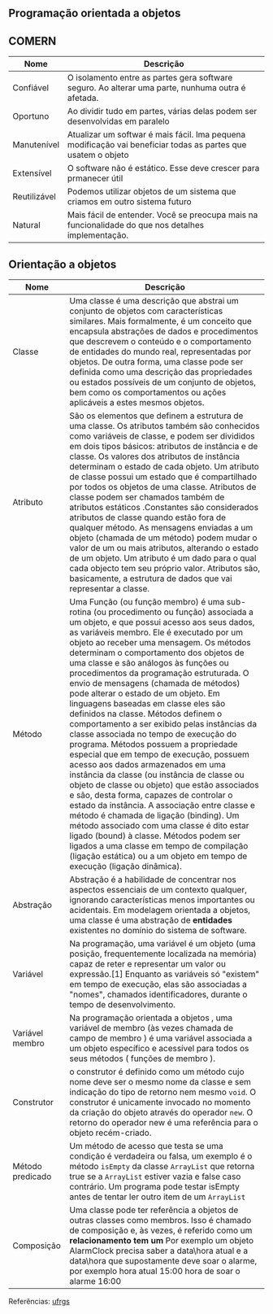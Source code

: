 ## Programação orientada a objetos

## COMERN

| Nome | Descrição |
| ------ | ------ |
| Confiável  | O isolamento  entre as partes gera software seguro. Ao alterar uma parte, nunhuma outra é afetada. | 
| Oportuno | Ao dividir tudo em partes, várias delas podem ser desenvolvidas em paralelo |
| Manutenível | Atualizar um softwar é mais fácil. Ima pequena modificação vai beneficiar todas as partes que usatem o objeto |
| Extensível | O software não  é estático. Esse deve crescer para prmanecer útil |
| Reutilizável | Podemos utilizar objetos de um sistema que criamos em outro sistema futuro |
| Natural | Mais fácil de entender. Você se preocupa mais na funcionalidade do que nos detalhes implementação. |

 ## Orientação a objetos
| Nome | Descrição |
| ------ | ------ |
| Classe | Uma classe é uma descrição que abstrai um conjunto de objetos com características similares. Mais formalmente, é um conceito que encapsula abstrações de dados e procedimentos que descrevem o conteúdo e o comportamento de entidades do mundo real, representadas por objetos. De outra forma, uma classe pode ser definida como uma descrição das propriedades ou estados possíveis de um conjunto de objetos, bem como os comportamentos ou ações aplicáveis a estes mesmos objetos. |
| Atributo | São os elementos que definem a estrutura de uma classe. Os atributos também são conhecidos como variáveis de classe, e podem ser divididos em dois tipos básicos: atributos de instância e de classe. Os valores dos atributos de instância determinam o estado de cada objeto. Um atributo de classe possui um estado que é compartilhado por todos os objetos de uma classe. Atributos de classe podem ser chamados também de atributos estáticos .Constantes são considerados atributos de classe quando estão fora de qualquer método. As mensagens enviadas a um objeto (chamada de um método) podem mudar o valor de um ou mais atributos, alterando o estado de um objeto. Um atributo é um dado para o qual cada objecto tem seu próprio valor. Atributos são, basicamente, a estrutura de dados que vai representar a classe.|
| Método | Uma Função (ou função membro) é uma sub-rotina (ou procedimento ou função) associada a um objeto, e que possui acesso aos seus dados, as variáveis membro. Ele é executado por um objeto ao receber uma mensagem. Os métodos determinam o comportamento dos objetos de uma classe e são análogos às funções ou procedimentos da programação estruturada. O envio de mensagens (chamada de métodos) pode alterar o estado de um objeto. Em linguagens baseadas em classe eles são definidos na classe. Métodos definem o comportamento a ser exibido pelas instâncias da classe associada no tempo de execução do programa. Métodos possuem a propriedade especial que em tempo de execução, possuem acesso aos dados armazenados em uma instância da classe (ou instância de classe ou objeto de classe ou objeto) que estão associados e são, desta forma, capazes de controlar o estado da instância. A associação entre classe e método é chamada de ligação (binding). Um método associado com uma classe é dito estar ligado (bound) à classe. Métodos podem ser ligados a uma classe em tempo de compilação (ligação estática) ou a um objeto em tempo de execução (ligação dinâmica). |
| Abstração | Abstração é a habilidade de concentrar nos aspectos essenciais de um contexto qualquer, ignorando características menos importantes ou acidentais. Em modelagem orientada a objetos, uma classe é uma abstração de **entidades** existentes no domínio do sistema de software. |
| Variável | Na programação, uma variável é um objeto (uma posição, frequentemente localizada na memória) capaz de reter e representar um valor ou expressão.[1] Enquanto as variáveis só "existem" em tempo de execução, elas são associadas a "nomes", chamados identificadores, durante o tempo de desenvolvimento. |
| Variável membro | Na programação orientada a objetos , uma variável de membro (às vezes chamada de campo de membro ) é uma variável associada a um objeto específico e acessível para todos os seus métodos ( funções de membro ). |
| Construtor | o construtor é definido como um método cujo nome deve ser o mesmo nome da classe e sem indicação do tipo de retorno nem mesmo `void`. O construtor é unicamente invocado no momento da criação do objeto através do operador `new`. O retorno do operador new é uma referência para o objeto recém-criado. |
| Método predicado | Um método de acesso que testa se uma condição é verdadeira ou falsa, um exemplo é o método `isEmpty` da classe `ArrayList` que retorna true se a `ArrayList` estiver vazia e false caso contrário. Um programa pode testar isEmpty antes de tentar ler outro item de um `ArrayList` |
| Composição | Uma classe pode ter referência a objetos de outras classes como membros. Isso é chamado de composição e, às vezes, é referido como um **relacionamento tem um** Por exemplo um objeto AlarmClock precisa saber a data\hora atual e a data\hora que supostamente deve soar o alarme, por exemplo hora atual 15:00 hora de soar o alarme 16:00 |

Referências: [ufrgs](https://www.if.ufrgs.br/~betz/jaulas/aula3o.htm)



